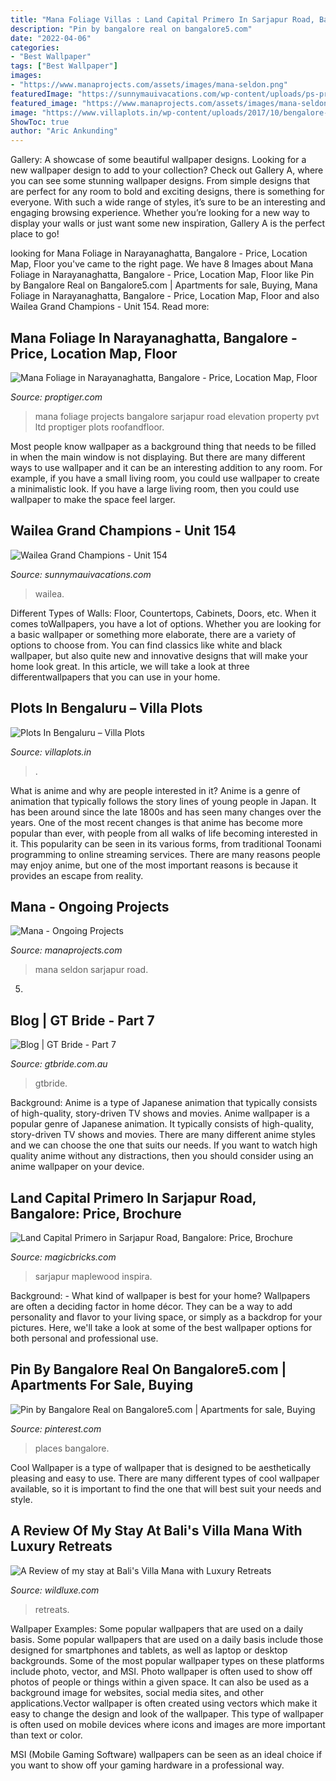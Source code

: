 ```yaml
---
title: "Mana Foliage Villas : Land Capital Primero In Sarjapur Road, Bangalore: Price, Brochure"
description: "Pin by bangalore real on bangalore5.com"
date: "2022-04-06"
categories:
- "Best Wallpaper"
tags: ["Best Wallpaper"]
images:
- "https://www.manaprojects.com/assets/images/mana-seldon.png"
featuredImage: "https://sunnymauivacations.com/wp-content/uploads/ps-pro/5120440856-ps-pro-550x400-crop.jpg"
featured_image: "https://www.manaprojects.com/assets/images/mana-seldon.png"
image: "https://www.villaplots.in/wp-content/uploads/2017/10/bengalore-33-560x380.jpg"
ShowToc: true
author: "Aric Ankunding"
---
```



Gallery: A showcase of some beautiful wallpaper designs.
Looking for a new wallpaper design to add to your collection? Check out Gallery A, where you can see some stunning wallpaper designs. From simple designs that are perfect for any room to bold and exciting designs, there is something for everyone. With such a wide range of styles, it’s sure to be an interesting and engaging browsing experience. Whether you’re looking for a new way to display your walls or just want some new inspiration, Gallery A is the perfect place to go!
		
		
		
		
		
		
		
	

		
looking for Mana Foliage in Narayanaghatta, Bangalore - Price, Location Map, Floor you've came to the right page. We have 8 Images about Mana Foliage in Narayanaghatta, Bangalore - Price, Location Map, Floor like Pin by Bangalore Real on Bangalore5.com | Apartments for sale, Buying, Mana Foliage in Narayanaghatta, Bangalore - Price, Location Map, Floor and also Wailea Grand Champions - Unit 154. Read more:
		
    
## Mana Foliage In Narayanaghatta, Bangalore - Price, Location Map, Floor

<img loading=lazy src="https://im.proptiger.com/1/675901/6/foliage-images-for-elevation-of-mana-foliage-9567230.jpeg?width=1336&amp;height=768" onerror="this.onerror=null;this.src='https://tse3.mm.bing.net/th?id=OIP.g5M1FcF33JSaXRN1GwOanQHaEK&amp;pid=15.1';" alt="Mana Foliage in Narayanaghatta, Bangalore - Price, Location Map, Floor">

_Source: proptiger.com_

>mana foliage projects bangalore sarjapur road elevation property pvt ltd proptiger plots roofandfloor. 

	

Most people know wallpaper as a background thing that needs to be filled in when the main window is not displaying. But there are many different ways to use wallpaper and it can be an interesting addition to any room. For example, if you have a small living room, you could use wallpaper to create a minimalistic look. If you have a large living room, then you could use wallpaper to make the space feel larger.

    
## Wailea Grand Champions - Unit 154

<img loading=lazy src="https://sunnymauivacations.com/wp-content/uploads/ps-pro/5120440856-ps-pro-550x400-crop.jpg" onerror="this.onerror=null;this.src='https://tse1.mm.bing.net/th?id=OIP.nmHZaEHGhOgTAt64HmthUwHaFY&amp;pid=15.1';" alt="Wailea Grand Champions - Unit 154">

_Source: sunnymauivacations.com_

>wailea. 

	

Different Types of Walls: Floor, Countertops, Cabinets, Doors, etc.
When it comes toWallpapers, you have a lot of options. Whether you are looking for a basic wallpaper or something more elaborate, there are a variety of options to choose from. You can find classics like white and black wallpaper, but also quite new and innovative designs that will make your home look great. In this article, we will take a look at three differentwallpapers that you can use in your home.

    
## Plots In Bengaluru – Villa Plots

<img loading=lazy src="https://www.villaplots.in/wp-content/uploads/2017/10/bengalore-33-560x380.jpg" onerror="this.onerror=null;this.src='https://tse4.mm.bing.net/th?id=OIP.-RDDq_RUSokkXaoDs0JkbAHaFB&amp;pid=15.1';" alt="Plots In Bengaluru – Villa Plots">

_Source: villaplots.in_

>. 

	

What is anime and why are people interested in it?
Anime is a genre of animation that typically follows the story lines of young people in Japan. It has been around since the late 1800s and has seen many changes over the years. One of the most recent changes is that anime has become more popular than ever, with people from all walks of life becoming interested in it. This popularity can be seen in its various forms, from traditional Toonami programming to online streaming services. There are many reasons people may enjoy anime, but one of the most important reasons is because it provides an escape from reality.

    
## Mana - Ongoing Projects

<img loading=lazy src="https://www.manaprojects.com/assets/images/mana-seldon.png" onerror="this.onerror=null;this.src='https://tse2.mm.bing.net/th?id=OIP.mACGBrR4WXYaQBH1dcfEzQAAAA&amp;pid=15.1';" alt="Mana - Ongoing Projects">

_Source: manaprojects.com_

>mana seldon sarjapur road. 

	

5.

    
## Blog | GT Bride - Part 7

<img loading=lazy src="https://gtbride.com.au/wp-content/uploads/2019/04/gtbride_shesawildflower_photography_hailsandshine-41.jpg" onerror="this.onerror=null;this.src='https://tse1.mm.bing.net/th?id=OIP.WtFPHdoYmYOz9LzGnMLgDAHaE7&amp;pid=15.1';" alt="Blog | GT Bride - Part 7">

_Source: gtbride.com.au_

>gtbride. 

	

Background: Anime is a type of Japanese animation that typically consists of high-quality, story-driven TV shows and movies.
Anime wallpaper is a popular genre of Japanese animation. It typically consists of high-quality, story-driven TV shows and movies. There are many different anime styles and we can choose the one that suits our needs. If you want to watch high quality anime without any distractions, then you should consider using an anime wallpaper on your device.

    
## Land Capital Primero In Sarjapur Road, Bangalore: Price, Brochure

<img loading=lazy src="https://img.staticmb.com/mbimages/project/Photo_h300_w450/2019/08/22/Project-Photo-21-Premier-Inspira-Maplewood-Bangalore-5118543_345_1366_300_450.jpg" onerror="this.onerror=null;this.src='https://tse4.mm.bing.net/th?id=OIP.uTMm3E1NWCRAJsGmrM9MRgAAAA&amp;pid=15.1';" alt="Land Capital Primero in Sarjapur Road, Bangalore: Price, Brochure">

_Source: magicbricks.com_

>sarjapur maplewood inspira. 

	

Background: - What kind of wallpaper is best for your home?
Wallpapers are often a deciding factor in home décor. They can be a way to add personality and flavor to your living space, or simply as a backdrop for your pictures. Here, we'll take a look at some of the best wallpaper options for both personal and professional use.

    
## Pin By Bangalore Real On Bangalore5.com | Apartments For Sale, Buying

<img loading=lazy src="https://i.pinimg.com/originals/15/a6/87/15a68792b20bec28f5e856f0b1bb65b7.jpg" onerror="this.onerror=null;this.src='https://tse2.mm.bing.net/th?id=OIP.em6mPCGvgU3-5wxyi_9epgHaEK&amp;pid=15.1';" alt="Pin by Bangalore Real on Bangalore5.com | Apartments for sale, Buying">

_Source: pinterest.com_

>places bangalore. 

	

Cool Wallpaper is a type of wallpaper that is designed to be aesthetically pleasing and easy to use. There are many different types of cool wallpaper available, so it is important to find the one that will best suit your needs and style.

    
## A Review Of My Stay At Bali&#039;s Villa Mana With Luxury Retreats

<img loading=lazy src="https://secureservercdn.net/50.62.89.111/dhv.5b8.myftpupload.com/wp-content/uploads/2016/10/Villa-Mana-11-768x512.jpg" onerror="this.onerror=null;this.src='https://tse1.mm.bing.net/th?id=OIP.NkG7V9EUCLRVuO6pWtB_8AHaE8&amp;pid=15.1';" alt="A Review of my stay at Bali&#039;s Villa Mana with Luxury Retreats">

_Source: wildluxe.com_

>retreats. 

	

Wallpaper Examples: Some popular wallpapers that are used on a daily basis.
Some popular wallpapers that are used on a daily basis include those designed for smartphones and tablets, as well as laptop or desktop backgrounds. Some of the most popular wallpaper types on these platforms include photo, vector, and MSI. 
Photo wallpaper is often used to show off photos of people or things within a given space. It can also be used as a background image for websites, social media sites, and other applications.Vector wallpaper is often created using vectors which make it easy to change the design and look of the wallpaper. This type of wallpaper is often used on mobile devices where icons and images are more important than text or color. 

MSI (Mobile Gaming Software) wallpapers can be seen as an ideal choice if you want to show off your gaming hardware in a professional way.

